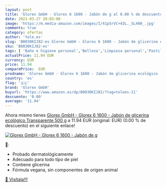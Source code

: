 ```yaml
---
layout: post
title: 'Glorex GmbH - Glorex 6 1600 - Jabón de g al 0.00 % de descuento'
date: 2021-03-27 20:03:08
image: 'https://m.media-amazon.com/images/I/41pSrVC+43L._SL400_.jpg'
comments: true
category: ofertas
author: 'tole.es'
slug: 'B0030KIJ82-es Glorex GmbH - Glorex 6 1600 - Jabón de glicerina ecológico...'
sku: 'B0030KIJ82-es'
tags: [ 'Baño e higiene personal','Belleza','Limpieza personal','Pastillas de jabón y jabón líquido para manos','glorex gmbh','jabón', ]
actualPrice: 11.94 EUR
currency: EUR
price: 11.94
comparePrice:  EUR
prodname: 'Glorex GmbH - Glorex 6 1600 - Jabón de glicerina ecológico  Transparente  500 g'
country: 'es'
flag: '🇪🇸'
brand: 'Glorex GmbH'
buyurl: 'https://www.amazon.es/dp/B0030KIJ82/?tag=tolees-21'
descuento: '0.00'
average: '11.94'
---
```


Ahora mismo tienes [Glorex GmbH - Glorex 6 1600 - Jabón de glicerina ecológico  Transparente  500 g](https://www.amazon.es/dp/B0030KIJ82/?tag=tolees-21) a 11.94 EUR (original:  EUR) (0.00 %  de descuento) en el siguiente enlace!

[![Glorex GmbH - Glorex 6 1600 - Jabón de g](https://m.media-amazon.com/images/I/41pSrVC+43L._SL400_.jpg)](https://www.amazon.es/dp/B0030KIJ82/?tag=tolees-21)

🔎:

- Probado dermatológicamente
- Adecuado para todo tipo de piel
- Contiene glicerina
- Fórmula vegana, sin componentes de origen animal

[🛒 Visítala!!!](https://www.amazon.es/dp/B0030KIJ82/?tag=tolees-21)
